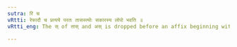 ```yaml
---
sutra: रि च
vRtti: रेफादौ च प्रत्यये परतः तासस्त्योः सकारस्य लोपो भवति ॥
vRtti_eng: The स् of तास् and अस् is dropped before an affix beginning with a र् ॥

---
```

